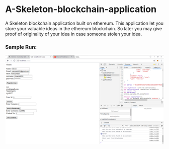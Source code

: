 # A-Skeleton-blockchain-application
A Skeleton blockchain application built on ethereum. This application let you store your valuable ideas in the ethereum blockchain. So later you may give proof of originality of your idea in case someone stolen your idea.

### Sample Run:
![alt text](https://raw.githubusercontent.com/vikramk9852/Skeleton-blockchain-application/master/sample%20run/Screenshot%20from%202018-09-22%2011-49-53.png)
